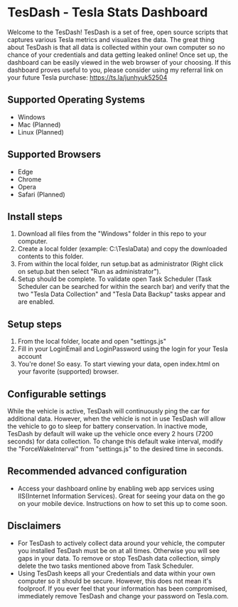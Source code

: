 # TesDash - Tesla Stats Dashboard
Welcome to the TesDash! TesDash is a set of free, open source scripts that captures various Tesla metrics and visualizes the data. The great thing about TesDash is that all data is collected within your own computer so no chance of your credentials and data getting leaked online! Once set up, the dashboard can be easily viewed in the web browser of your choosing. If this dashboard proves useful to you, please consider using my referral link on your future Tesla purchase: https://ts.la/junhyuk52504

## Supported Operating Systems
- Windows
- Mac (Planned)
- Linux (Planned)

## Supported Browsers
- Edge
- Chrome
- Opera
- Safari (Planned)

## Install steps
1. Download all files from the "Windows" folder in this repo to your computer.
2. Create a local folder (example: C:\TeslaData) and copy the downloaded contents to this folder.
3. From within the local folder, run setup.bat as administrator (Right click on setup.bat then select "Run as administrator").
4. Setup should be complete. To validate open Task Scheduler (Task Scheduler can be searched for within the search bar) and verify that the two "Tesla Data Collection" and "Tesla Data Backup" tasks appear and are enabled.

## Setup steps
1. From the local folder, locate and open "settings.js"
2. Fill in your LoginEmail and LoginPassword using the login for your Tesla account
3. You're done! So easy. To start viewing your data, open index.html on your favorite (supported) browser.

## Configurable settings
While the vehicle is active, TesDash will continuously ping the car for additional data. However, when the vehicle is not in use TesDash will allow the vehicle to go to sleep for battery conservation. In inactive mode, TesDash by default will wake up the vehicle once every 2 hours (7200 seconds) for data collection. To change this default wake interval, modify the "ForceWakeInterval" from "settings.js" to the desired time in seconds.

## Recommended advanced configuration
- Access your dashboard online by enabling web app services using IIS(Internet Information Services). Great for seeing your data on the go on your mobile device. Instructions on how to set this up to come soon.

## Disclaimers
- For TesDash to actively collect data around your vehicle, the computer you installed TesDash must be on at all times. Otherwise you will see gaps in your data. To remove or stop TesDash data collection, simply delete the two tasks mentioned above from Task Scheduler.
- Using TesDash keeps all your Credentials and data within your own computer so it should be secure. However, this does not mean it's foolproof. If you ever feel that your information has been compromised, immediately remove TesDash and change your password on Tesla.com.
